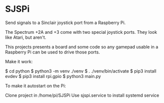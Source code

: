 # SJSPi
Send signals to a Sinclair joystick port from a Raspberry Pi.

The Spectrum +2A and +3 come with two special joystick ports. They look like Atari, but aren't.

This projects presents a board and some code so any gamepad usable in a Raspberry Pi can be used to drive those ports.

Make it work:

$ cd python
$ python3 -m venv ./venv
$ . ./venv/bin/activate
$ pip3 install evdev
$ pip3 install rpi.gpio
$ python3 main.py

To make it autostart on the Pi:

Clone project in /home/pi/SJSPi
Use sjspi.service to install systemd service
